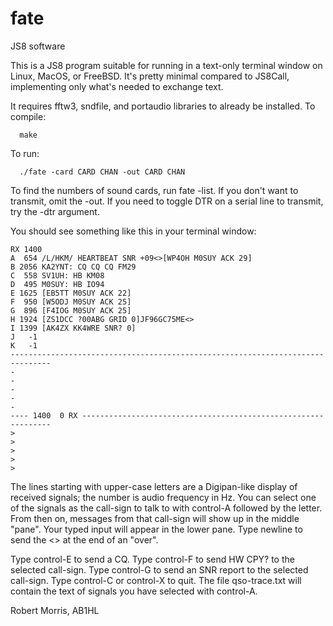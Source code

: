 # fate
JS8 software

This is a JS8 program suitable for running in a text-only terminal
window on Linux, MacOS, or FreeBSD. It's pretty minimal compared to
JS8Call, implementing only what's needed to exchange text.

It requires fftw3, sndfile, and portaudio libraries to already
be installed. To compile:

```
  make
```

To run:

```
  ./fate -card CARD CHAN -out CARD CHAN
```

To find the numbers of sound cards, run fate -list. If you don't want
to transmit, omit the -out. If you need to toggle DTR on a serial line
to transmit, try the -dtr argument.

You should see something like this in your terminal window:

```
RX 1400   
A  654 /L/HKM/ HEARTBEAT SNR +09<>[WP4OH M0SUY ACK 29]
B 2056 KA2YNT: CQ CQ CQ FM29
C  558 SV1UH: HB KM08
D  495 M0SUY: HB IO94
E 1625 [EB5TT M0SUY ACK 22]
F  950 [W5ODJ M0SUY ACK 25]
G  896 [F4IOG M0SUY ACK 25]
H 1924 [ZS1DCC ?00ABG GRID 0]JF96GC75ME<>
I 1399 [AK4ZX KK4WRE SNR? 0]
J   -1 
K   -1 
-------------------------------------------------------------------------------
- 
- 
- 
- 
- 
---- 1400  0 RX ---------------------------------------------------------------
>  
>  
>  
>  
> 
```

The lines starting with upper-case letters are a Digipan-like display
of received signals; the number is audio frequency in Hz. You can
select one of the signals as the call-sign to talk to with control-A
followed by the letter. From then on, messages from that call-sign
will show up in the middle "pane". Your typed input will appear in the
lower pane. Type newline to send the <> at the end of an "over".

Type control-E to send a CQ. Type control-F to send HW CPY? to the
selected call-sign. Type control-G to send an SNR report to the
selected call-sign. Type control-C or control-X to quit. The file
qso-trace.txt will contain the text of signals you have selected with
control-A.

Robert Morris, AB1HL
